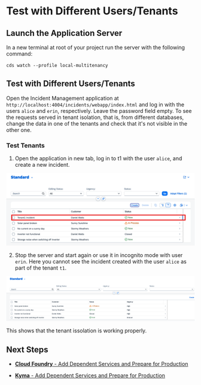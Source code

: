 # Test with Different Users/Tenants

## Launch the Application Server

In a new terminal at root of your project run the server with the following command:

  ```shell
  cds watch --profile local-multitenancy
  ```

## Test with Different Users/Tenants

Open the Incident Management application at `http://localhost:4004/incidents/webapp/index.html` and log in with the users `alice` and `erin`, respectively. Leave the password field empty. To see the requests served in tenant isolation, that is, from different databases, change the data in one of the tenants and check that it's not visible in the other one.

### Test Tenants

1. Open the application in new tab, log in to t1 with the user `alice`, and create a new incident.

<img src="../images/tenant2.png"/>

2. Stop the server and start again or use it in incognito mode with user `erin`. Here you cannot see the incident created with the user `alice` as part of the tenant `t1`.

<img src="../images/tenant1.png"/>

This shows that the tenant issolation is working properly. 

## Next Steps

- [**Cloud Foundry** - Add Dependent Services and Prepare for Production](../2-preparefordeployment.md)

- [**Kyma** - Add Dependent Services and Prepare for Production](../4-prepare-for-kyma.md)
